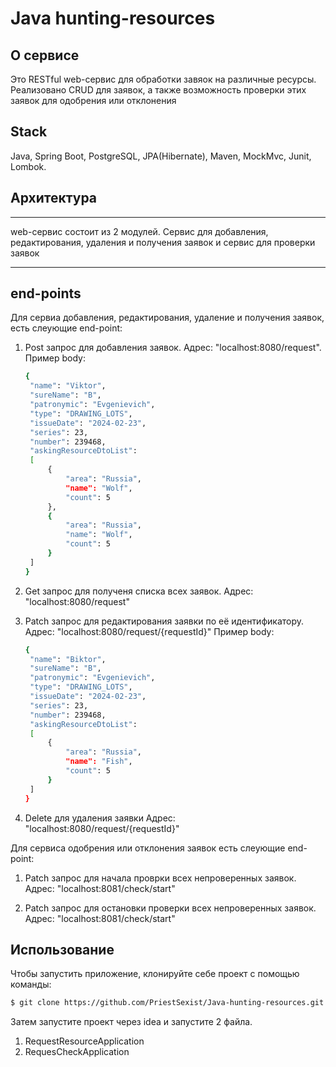# Java hunting-resources

## О сервисе
Это RESTful web-сервис для обработки завяок на различные ресурсы. Реализовано CRUD для заявок, а также возможность проверки этих заявок для одобрения или отклонения

## Stack
Java, Spring Boot, PostgreSQL, JPA(Hibernate), Maven, MockMvc, Junit, Lombok.

## Архитектура
_______________________________________________________________
web-сервис состоит из 2 модулей. Сервис для добавления, редактирования, удаления и получения заявок и сервис для проверки заявок
_______________________________________________________________

## end-points

Для сервиа добавления, редактирования, удаление и получения заявок, есть слеующие end-point:
1) Post запрос для добавления заявок.
   Адрес: "localhost:8080/request".
   Пример body:
   ```sh
   {
    "name": "Viktor", 
    "sureName": "B",
    "patronymic": "Evgenievich",
    "type": "DRAWING_LOTS",
    "issueDate": "2024-02-23", 
    "series": 23,
    "number": 239468,
    "askingResourceDtoList": 
    [
        {
            "area": "Russia", 
            "name": "Wolf",
            "count": 5
        }, 
        {
            "area": "Russia",
            "name": "Wolf",
            "count": 5
        }
    ]
   }
   ```
   

3) Get запрос для полученя списка всех заявок.
   Адрес: "localhost:8080/request"

4) Patch запрос для редактирования заявки по её идентификатору.
   Адрес: "localhost:8080/request/{requestId}"
   Пример body:
   ```sh
   {
    "name": "Biktor", 
    "sureName": "B",
    "patronymic": "Evgenievich",
    "type": "DRAWING_LOTS",
    "issueDate": "2024-02-23", 
    "series": 23,
    "number": 239468,
    "askingResourceDtoList": 
    [
        {
            "area": "Russia", 
            "name": "Fish",
            "count": 5
        }
    ]
   }
   ```

6) Delete для удаления заявки
   Адрес: "localhost:8080/request/{requestId}"

Для сервиcа одобрения или отклонения заявок есть слеующие end-point:

1) Patch запрос для начала проврки всех непроверенных заявок.
   Адрес: "localhost:8081/check/start"

2) Patch запрос для остановки проверки всех непроверенных заявок.
   Адрес: "localhost:8081/check/start"

## Использование
Чтобы запустить приложение, клонируйте себе проект с помощью команды:

```sh
$ git clone https://github.com/PriestSexist/Java-hunting-resources.git
```

Затем запустите проект через idea и запустите 2 файла. 
1) RequestResourceApplication
2) RequesCheckApplication
